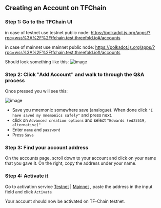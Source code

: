 ## Creating an Account on TFChain 

### Step 1: Go to the TFChain UI

in case of testnet use testnet public node: https://polkadot.js.org/apps/?rpc=wss%3A%2F%2Ftfchain.test.threefold.io#/accounts

in case of mainnet use mainnet public node: https://polkadot.js.org/apps/?rpc=wss%3A%2F%2Ftfchain.test.threefold.io#/accounts

Should look something like this:
![image](https://user-images.githubusercontent.com/13766992/130954090-c34193eb-0864-4f6a-aa49-7ce66b6d72fb.png)

### Step 2: Click "Add Account" and walk to through the Q&A process

Once pressed you will see this:

![image](img/account_create_1.jpg)

- Save you mnemonic somewhere save (analogue).  When done click ```"I have saved my mnemonics safely"``` and press next.
- click on ```Advanced creation options``` and select ```"Edwards (ed25519, alternative)"```
- Enter ```name``` and ```password``` 
- Press ```Save```


### Step 3: Find your account address

On the accounts page, scroll down to your account and click on your name that you gave it. On the right, copy the address under your name.

### Step 4: Activate it

Go to activation service [Testnet](https://tfchain.test.threefold.io/activation/) | [Mainnet](https://tfchain.threefold.io/activation/) , paste the address in the input field and click `Activate`

Your account should now be activated on TF-Chain testnet.